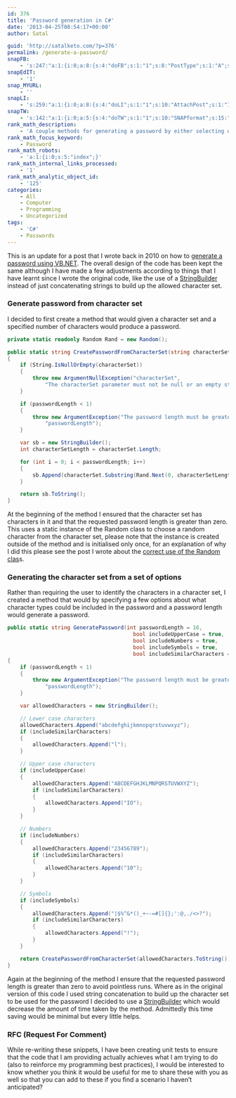 ```yaml
---
id: 376
title: 'Password generation in C#'
date: '2013-04-25T08:54:17+00:00'
author: Satal

guid: 'http://satalketo.com/?p=376'
permalink: /generate-a-password/
snapFB:
    - 's:247:"a:1:{i:0;a:8:{s:4:"doFB";s:1:"1";s:8:"PostType";s:1:"A";s:10:"AttachPost";s:1:"1";s:10:"SNAPformat";s:51:"New post (%TITLE%) has been published on %SITENAME%";s:9:"isAutoImg";s:1:"A";s:8:"imgToUse";b:0;s:9:"isAutoURL";s:1:"A";s:8:"urlToUse";b:0;}}";'
snapEdIT:
    - '1'
snap_MYURL:
    - ''
snapLI:
    - 's:259:"a:1:{i:0;a:8:{s:4:"doLI";s:1:"1";s:10:"AttachPost";s:1:"1";s:10:"SNAPformat";s:41:"New post has been published on %SITENAME%";s:11:"SNAPformatT";s:18:"New Post - %TITLE%";s:9:"isAutoImg";s:1:"A";s:8:"imgToUse";b:0;s:9:"isAutoURL";s:1:"A";s:8:"urlToUse";b:0;}}";'
snapTW:
    - 's:142:"a:1:{i:0;a:5:{s:4:"doTW";s:1:"1";s:10:"SNAPformat";s:15:"%TITLE% - %URL%";s:8:"attchImg";s:1:"1";s:9:"isAutoImg";s:1:"A";s:8:"imgToUse";b:0;}}";'
rank_math_description:
    - 'A couple methods for generating a password by either selecting options about what it can contain or by supplying a character set to be used.'
rank_math_focus_keyword:
    - Password
rank_math_robots:
    - 'a:1:{i:0;s:5:"index";}'
rank_math_internal_links_processed:
    - '1'
rank_math_analytic_object_id:
    - '125'
categories:
    - All
    - Computer
    - Programming
    - Uncategorized
tags:
    - 'C#'
    - Passwords
---
```


This is an update for a post that I wrote back in 2010 on how to [generate a password using VB.NET](https://samjenkins.com/generate-password/ "Generate a password"). The overall design of the code has been kept the same although I have made a few adjustments according to things that I have learnt since I wrote the original code, like the use of a [StringBuilder](http://msdn.microsoft.com/en-us/library/system.text.stringbuilder.aspx "StringBuilder Class") instead of just concatenating strings to build up the allowed character set.

### Generate password from character set

I decided to first create a method that would given a character set and a specified number of characters would produce a password.

```csharp
private static readonly Random Rand = new Random();

public static string CreatePasswordFromCharacterSet(string characterSet, int passwordLength = 16)
{
    if (String.IsNullOrEmpty(characterSet))
    {
        throw new ArgumentNullException("characterSet",
            "The characterSet parameter must not be null or an empty string");
    }

    if (passwordLength < 1)
    {
        throw new ArgumentException("The password length must be greater than zero",
            "passwordLength");
    }

    var sb = new StringBuilder();
    int characterSetLength = characterSet.Length;

    for (int i = 0; i < passwordLength; i++)
    {
        sb.Append(characterSet.Substring(Rand.Next(0, characterSetLength),1));
    }

    return sb.ToString();
}
```

At the beginning of the method I ensured that the character set has characters in it and that the requested password length is greater than zero. This uses a static instance of the Random class to choose a random character from the character set, please note that the instance is created outside of the method and is initialised only once, for an explanation of why I did this please see the post I wrote about the [correct use of the Random clas](https://samjenkins.com/the-use-of-the-random-class/ "The use of the Random class")s.

### Generating the character set from a set of options

Rather than requiring the user to identify the characters in a character set, I created a method that would by specifying a few options about what character types could be included in the password and a password length would generate a password.

```csharp
public static string GeneratePassword(int passwordLength = 16,
                                        bool includeUpperCase = true,
                                        bool includeNumbers = true,
                                        bool includeSymbols = true,
                                        bool includeSimilarCharacters = true)
{
    if (passwordLength < 1)
    {
        throw new ArgumentException("The password length must be greater than zero",
            "passwordLength");
    }

    var allowedCharacters = new StringBuilder();

    // Lower case characters
    allowedCharacters.Append("abcdefghijkmnopqrstuvwxyz");
    if (includeSimilarCharacters)
    {
        allowedCharacters.Append("l");
    }

    // Upper case characters
    if (includeUpperCase)
    {
        allowedCharacters.Append("ABCDEFGHJKLMNPQRSTUVWXYZ");
        if (includeSimilarCharacters)
        {
            allowedCharacters.Append("IO");
        }
    }

    // Numbers
    if (includeNumbers)
    {
        allowedCharacters.Append("23456789");
        if (includeSimilarCharacters)
        {
            allowedCharacters.Append("10");
        }
    }

    // Symbols
    if (includeSymbols)
    {
        allowedCharacters.Append("|$%^&*()_+~-=#[]{};':@,./<>?");
        if (includeSimilarCharacters)
        {
            allowedCharacters.Append("!");
        }
    }

    return CreatePasswordFromCharacterSet(allowedCharacters.ToString(), passwordLength);
}
```

Again at the beginning of the method I ensure that the requested password length is greater than zero to avoid pointless runs. Where as in the original version of this code I used string concatenation to build up the character set to be used for the password I decided to use a [StringBuilder](http://msdn.microsoft.com/en-us/library/system.text.stringbuilder.aspx "StringBuilder Class") which would decrease the amount of time taken by the method. Admittedly this time saving would be minimal but every little helps.

### RFC (Request For Comment)

While re-writing these snippets, I have been creating unit tests to ensure that the code that I am providing actually achieves what I am trying to do (also to reinforce my programming best practices), I would be interested to know whether you think it would be useful for me to share these with you as well so that you can add to these if you find a scenario I haven’t anticipated?